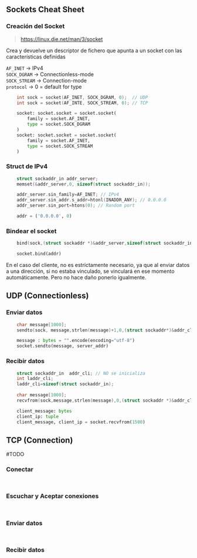 ## Sockets Cheat Sheet
### Creación del Socket
>  https://linux.die.net/man/3/socket

Crea y devuelve un descriptor de fichero que apunta a un socket con las características definidas

`AF_INET` 		-> IPv4\
`SOCK_DGRAM` 	-> Connectionless-mode\
`SOCK_STREAM`	-> Connection-mode\
`protocol`		-> 0 = default for type

```c
	int sock = socket(AF_INET, SOCK_DGRAM, 0);	// UDP
	int sock = socket(AF_INTE, SOCK_STREAM, 0);	// TCP
```

```python
    socket: socket.socket = socket.socket(
        family = socket.AF_INET, 
        type = socket.SOCK_DGRAM 
    )
    socket: socket.socket = socket.socket(
        family = socket.AF_INET, 
        type = socket.SOCK_STREAM 
    )
```

### Struct de IPv4

```c
	struct sockaddr_in addr_server;
	memset(&addr_server,0, sizeof(struct sockaddr_in));

	addr_server.sin_family=AF_INET; // IPv4
	addr_server.sin_addr.s_addr=htonl(INADDR_ANY); // 0.0.0.0
	addr_server.sin_port=htons(0); // Random port
```
```python
    addr = ('0.0.0.0', 0)
```
### Bindear el socket
```c
	bind(sock,(struct sockaddr *)&addr_server,sizeof(struct sockaddr_in));
```
```python
    socket.bind(addr)
```
En el caso del cliente, no es estríctamente necesario, ya que al enviar datos a una dirección, si no estaba vinculado, se vinculará en ese momento automáticamente. Pero no hace daño ponerlo igualmente.

## UDP (Connectionless)
### Enviar datos
```c
	char message[1000];
	sendto(sock, message,strlen(message)+1,0,(struct sockaddr*)&addr_cli,sizeof(struct sockaddr_in));
```
```python
    message : bytes = "".encode(encoding="utf-8")
    socket.sendto(message, server_addr)
```
### Recibir datos
```c
	struct sockaddr_in	addr_cli; // NO se inicializa
	int laddr_cli;
	laddr_cli=sizeof(struct sockaddr_in);
	
	char message[1000];
	recvfrom(sock,message,strlen(message),0,(struct sockaddr *)&addr_cli,&laddr_cli);
```
```python
    client_message: bytes
    client_ip: tuple
    client_message, client_ip = socket.recvfrom(1500) 
```

## TCP (Connection)
#TODO
### Conectar
```c
```
```python
```
### Escuchar y Aceptar conexiones
```c
```
```python
```

### Enviar datos
```c
```
```python
```
### Recibir datos
```c
```
```python
```
